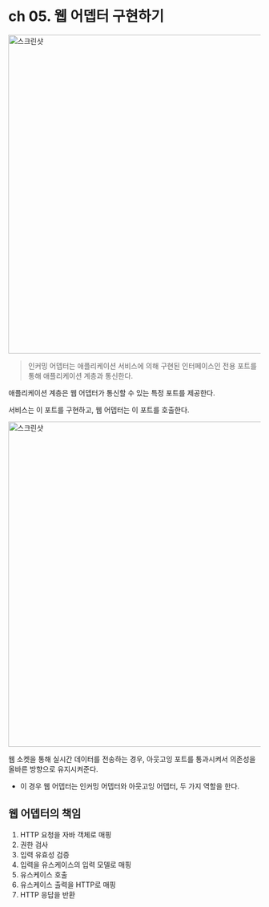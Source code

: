 # ch 05. 웹 어뎁터 구현하기

<img width="637" alt="스크린샷" src="https://github.com/ruthetum/study/assets/59307414/10c481c9-278d-4e46-9aed-7bc43ba549a2">

> 인커밍 어뎁터는 애플리케이션 서비스에 의해 구현된 인터페이스인 전용 포트를 통해 애플리케이션 계층과 통신한다.

애플리케이션 계층은 웹 어뎁터가 통신할 수 있는 특정 포트를 제공한다.

서비스는 이 포트를 구현하고, 웹 어뎁터는 이 포트를 호출한다.

<img width="650" alt="스크린샷" src="https://github.com/ruthetum/study/assets/59307414/10fd0b07-b97e-405b-9301-0dd741d9a571">

웹 소켓을 통해 실시간 데이터를 전송하는 경우, 아웃고잉 포트를 통과시켜서 의존성을 올바른 방향으로 유지시켜준다.
- 이 경우 웹 어뎁터는 인커밍 어뎁터와 아웃고잉 어뎁터, 두 가지 역할을 한다.

## 웹 어뎁터의 책임

1. HTTP 요청을 자바 객체로 매핑
2. 권한 검사
3. 입력 유효성 검증
4. 입력을 유스케이스의 입력 모델로 매핑
5. 유스케이스 호출
6. 유스케이스 출력을 HTTP로 매핑
7. HTTP 응답을 반환